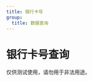 ```yaml
---
title: 银行卡号
group:
  title: 数据查询
---
```


# 银行卡号查询

<Alert type="warning">仅供测试使用，请勿用于非法用途。</Alert>

<code src="./index.tsx" inline />
